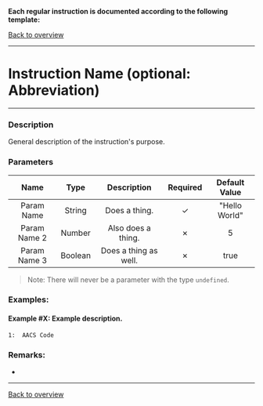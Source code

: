 **Each regular instruction is documented according to the following template:**

[Back to overview](index.md)

---
# Instruction Name (optional: Abbreviation)
---
### Description
General description of the instruction's purpose.

### Parameters

|Name|Type|Description|Required|Default Value|
|:---:|:---:|:---:|:---:|:---:|
|Param Name|String|Does a thing.|✓|"Hello World"|
|Param Name 2|Number|Also does a thing.|✗|5|
|Param Name 3|Boolean|Does a thing as well.|✗|true|

> Note: There will never be a parameter with the type `undefined`.

### Examples:
#### Example #X: Example description.
```
1:  AACS Code
```

### Remarks:
-

---
[Back to overview](index.md)